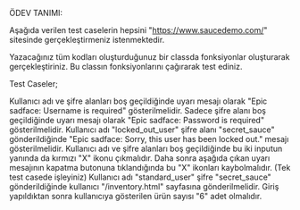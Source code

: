 ÖDEV TANIMI:

Aşağıda verilen test caselerin hepsini "https://www.saucedemo.com/" sitesinde gerçekleştirmeniz istenmektedir.

Yazacağınız tüm kodları oluşturduğunuz bir classda fonksiyonlar oluşturarak gerçekleştiriniz. Bu classın fonksiyonlarını çağırarak test ediniz.

Test Caseler;

Kullanıcı adı ve şifre alanları boş geçildiğinde uyarı mesajı olarak "Epic sadface: Username is required" gösterilmelidir.
Sadece şifre alanı boş geçildiğinde uyarı mesajı olarak "Epic sadface: Password is required" gösterilmelidir.
Kullanıcı adı "locked_out_user" şifre alanı "secret_sauce" gönderildiğinde "Epic sadface: Sorry, this user has been locked out." mesajı gösterilmelidir.
Kullanıcı adı ve şifre alanları boş geçildiğinde bu iki inputun yanında da kırmızı "X" ikonu çıkmalıdır. Daha sonra aşağıda çıkan uyarı mesajının kapatma butonuna tıklandığında bu "X" ikonları kaybolmalıdır. (Tek test casede işleyiniz)
Kullanıcı adı "standard_user" şifre "secret_sauce" gönderildiğinde kullanıcı "/inventory.html" sayfasına gönderilmelidir.
Giriş yapıldıktan sonra kullanıcıya gösterilen ürün sayısı "6" adet olmalıdır.
